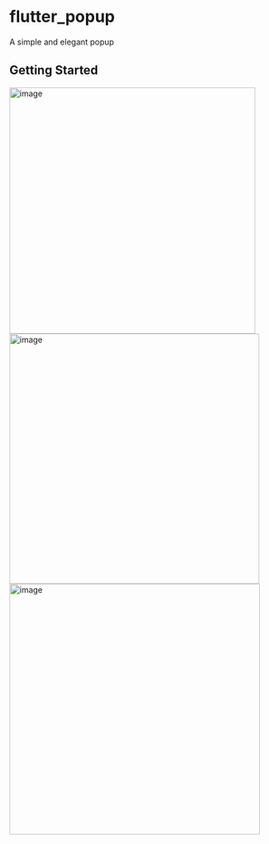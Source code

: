 # flutter_popup

A simple and elegant popup

## Getting Started


<img width="434" alt="image" src="https://github.com/herowws/flutter_popup/assets/41428542/ab31dc9e-4a16-4f98-95d3-7c724b6e81b9">
<img width="441" alt="image" src="https://github.com/herowws/flutter_popup/assets/41428542/12aa1f3f-c100-407a-afb9-e5cc09c00ef9">
<img width="442" alt="image" src="https://github.com/herowws/flutter_popup/assets/41428542/e64b54ac-13f4-4bcb-b8c0-9c0732c733ce">



